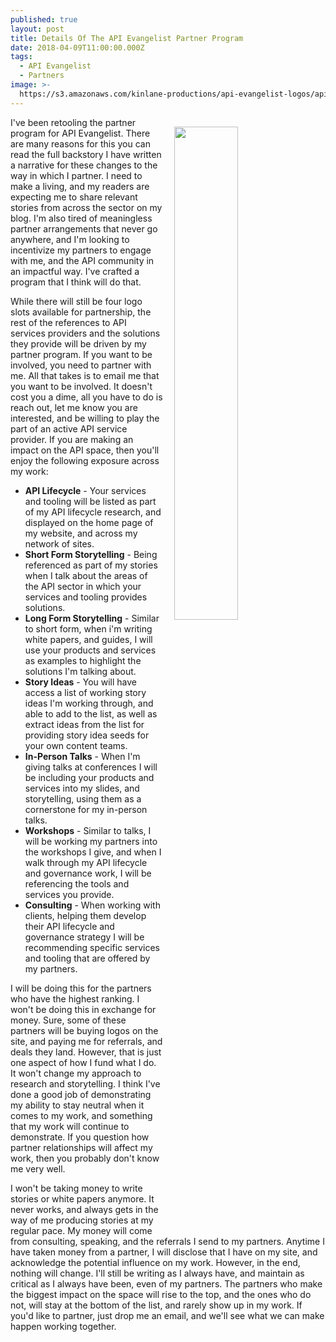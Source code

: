 ```yaml
---
published: true
layout: post
title: Details Of The API Evangelist Partner Program
date: 2018-04-09T11:00:00.000Z
tags:
  - API Evangelist
  - Partners
image: >-
  https://s3.amazonaws.com/kinlane-productions/api-evangelist-logos/api-evangelist-blue-seal.png
---
```

<p><img src="{{ page.image }}" width="45%" align="right" style="padding: 15px;" /></p>I've been retooling the partner program for API Evangelist. There are many reasons for this you can read the full backstory I have written a narrative for these changes to the way in which I partner. I need to make a living, and my readers are expecting me to share relevant stories from across the sector on my blog. I'm also tired of meaningless partner arrangements that never go anywhere, and I'm looking to incentivize my partners to engage with me, and the API community in an impactful way. I've crafted a program that I think will do that.

While there will still be four logo slots available for partnership, the rest of the references to API services providers and the solutions they provide will be driven by my partner program. If you want to be involved, you need to partner with me. All that takes is to email me that you want to be involved. It doesn't cost you a dime, all you have to do is reach out, let me know you are interested, and be willing to play the part of an active API service provider. If you are making an impact on the API space, then you'll enjoy the following exposure across my work:

- **API Lifecycle** - Your services and tooling will be listed as part of my API lifecycle research, and displayed on the home page of my website, and across my network of sites.
- **Short Form Storytelling** - Being referenced as part of my stories when I talk about the areas of the API sector in which your services and tooling provides solutions.
- **Long Form Storytelling** - Similar to short form, when i'm writing white papers, and guides, I will use your products and services as examples to highlight the solutions I'm talking about.
- **Story Ideas** - You will have access a list of working story ideas I'm working through, and able to add to the list, as well as extract ideas from the list for providing story idea seeds for your own content teams.
- **In-Person Talks** - When I'm giving talks at conferences I will be including your products and services into my slides, and storytelling, using them as a cornerstone for my in-person talks.
- **Workshops** - Similar to talks, I will be working my partners into the workshops I give, and when I walk through my API lifecycle and governance work, I will be referencing the tools and services you provide.
- **Consulting** - When working with clients, helping them develop their API lifecycle and governance strategy I will be recommending specific services and tooling that are offered by my partners.

I will be doing this for the partners who have the highest ranking. I won't be doing this in exchange for money. Sure, some of these partners will be buying logos on the site, and paying me for referrals, and deals they land. However, that is just one aspect of how I fund what I do. It won't change my approach to research and storytelling. I think I've done a good job of demonstrating my ability to stay neutral when it comes to my work, and something that my work will continue to demonstrate. If you question how partner relationships will affect my work, then you probably don't know me very well.

I won't be taking money to write stories or white papers anymore. It never works, and always gets in the way of me producing stories at my regular pace. My money will come from consulting, speaking, and the referrals I send to my partners. Anytime I have taken money from a partner, I will disclose that I have on my site, and acknowledge the potential influence on my work. However, in the end, nothing will change. I'll still be writing as I always have, and maintain as critical as I always have been, even of my partners. The partners who make the biggest impact on the space will rise to the top, and the ones who do not, will stay at the bottom of the list, and rarely show up in my work. If you'd like to partner, just drop me an email, and we'll see what we can make happen working together.
